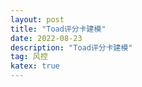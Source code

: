 ```yaml
---
layout: post
title: "Toad评分卡建模"
date: 2022-08-23
description: "Toad评分卡建模"
tag: 风控
katex: true
---
```



